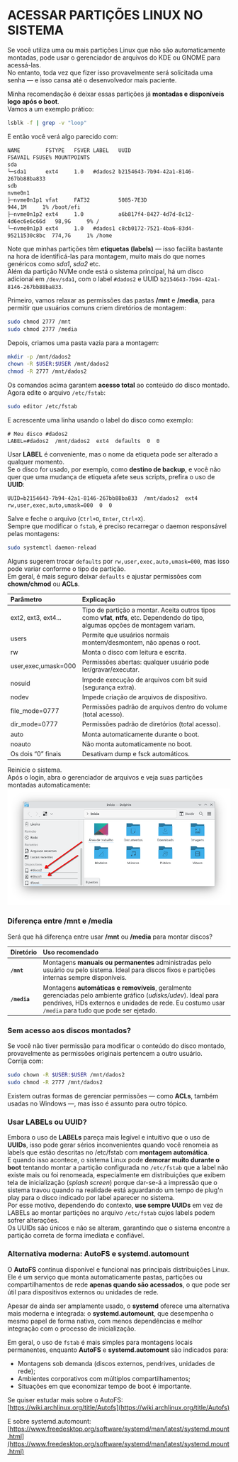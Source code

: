 # ACESSAR PARTIÇÕES LINUX NO SISTEMA
Se você utiliza uma ou mais partições Linux que não são automaticamente montadas, pode usar o gerenciador de arquivos do KDE ou GNOME para acessá-las.  
No entanto, toda vez que fizer isso provavelmente será solicitada uma senha — e isso cansa até o desenvolvedor mais paciente.  

Minha recomendação é deixar essas partições já **montadas e disponíveis logo após o boot**.  
Vamos a um exemplo prático:

```bash
lsblk -f | grep -v "loop"
```

E então você verá algo parecido com:
```
NAME        FSTYPE   FSVER LABEL   UUID                                 FSAVAIL FSUSE% MOUNTPOINTS
sda                                                                                    
└─sda1      ext4     1.0   #dados2 b2154643-7b94-42a1-8146-267bb88ba833                
sdb                                                                                    
nvme0n1                                                                                
├─nvme0n1p1 vfat     FAT32         5085-7E3D                             944,1M     1% /boot/efi
├─nvme0n1p2 ext4     1.0           a6b817f4-8427-4d7d-8c12-4d6ec6e6c66d   98,9G     9% /
└─nvme0n1p3 ext4     1.0   #dados1 c8cb0172-7521-4ba6-83d4-95211530c8bc  774,7G     1% /home
```

Note que minhas partições têm **etiquetas (labels)** — isso facilita bastante na hora de identificá-las para montagem, muito mais do que nomes genéricos como *sda1*, *sda2* etc.  
Além da partição NVMe onde está o sistema principal, há um disco adicional em `/dev/sda1`, com o label `#dados2` e UUID `b2154643-7b94-42a1-8146-267bb88ba833`.

Primeiro, vamos relaxar as permissões das pastas **/mnt** e **/media**, para permitir que usuários comuns criem diretórios de montagem:

```bash
sudo chmod 2777 /mnt
sudo chmod 2777 /media
```

Depois, criamos uma pasta vazia para a montagem:
```bash
mkdir -p /mnt/dados2
chown -R $USER:$USER /mnt/dados2
chmod -R 2777 /mnt/dados2
```

Os comandos acima garantem **acesso total** ao conteúdo do disco montado.  
Agora edite o arquivo `/etc/fstab`:

```bash
sudo editor /etc/fstab
```

E acrescente uma linha usando o label do disco como exemplo:
```
# Meu disco #dados2
LABEL=#dados2  /mnt/dados2  ext4  defaults  0  0
```

Usar **LABEL** é conveniente, mas o nome da etiqueta pode ser alterado a qualquer momento.  
Se o disco for usado, por exemplo, como **destino de backup**, e você não quer que uma mudança de etiqueta afete seus scripts, prefira o uso de **UUID**:
```
UUID=b2154643-7b94-42a1-8146-267bb88ba833  /mnt/dados2  ext4  rw,user,exec,auto,umask=000  0  0
```

Salve e feche o arquivo (`Ctrl+O`, `Enter`, `Ctrl+X`).     
Sempre que modificar o `fstab`, é preciso recarregar o daemon responsável pelas montagens:
```bash
sudo systemctl daemon-reload
```

Alguns sugerem trocar `defaults` por `rw,user,exec,auto,umask=000`, mas isso pode variar conforme o tipo de partição.  
Em geral, é mais seguro deixar `defaults` e ajustar permissões com **chown/chmod** ou **ACLs**.

| Parâmetro | Explicação |
|:--|:--|
| ext2, ext3, ext4... | Tipo de partição a montar. Aceita outros tipos como **vfat**, **ntfs**, etc. Dependendo do tipo, algumas opções de montagem variam. |
| users | Permite que usuários normais montem/desmontem, não apenas o root. |
| rw | Monta o disco com leitura e escrita. |
| user,exec,umask=000 | Permissões abertas: qualquer usuário pode ler/gravar/executar. |
| nosuid | Impede execução de arquivos com bit suid (segurança extra). |
| nodev | Impede criação de arquivos de dispositivo. |
| file_mode=0777 | Permissões padrão de arquivos dentro do volume (total acesso). |
| dir_mode=0777 | Permissões padrão de diretórios (total acesso). |
| auto | Monta automaticamente durante o boot. |
| noauto | Não monta automaticamente no boot. |
| Os dois “0” finais | Desativam dump e fsck automáticos. |

Reinicie o sistema.  
Após o login, abra o gerenciador de arquivos e veja suas partições montadas automaticamente:  
![Gerenciador de disco mostrando as etiquetas fornecidas](../img/debian-gerenciador-discos-montados.png)

### Diferença entre /mnt e /media
Será que há diferença entre usar **/mnt** ou **/media** para montar discos?

| Diretório | Uso recomendado |
|:--|:--|
| **`/mnt`** | Montagens **manuais ou permanentes** administradas pelo usuário ou pelo sistema. Ideal para discos fixos e partições internas sempre disponíveis. |
| **`/media`** | Montagens **automáticas e removíveis**, geralmente gerenciadas pelo ambiente gráfico (*udisks/udev*). Ideal para pendrives, HDs externos e unidades de rede. Eu costumo usar `/media` para tudo que pode ser ejetado. |

### Sem acesso aos discos montados?
Se você não tiver permissão para modificar o conteúdo do disco montado, provavelmente as permissões originais pertencem a outro usuário.  
Corrija com:
```bash
sudo chown -R $USER:$USER /mnt/dados2
sudo chmod -R 2777 /mnt/dados2
```

Existem outras formas de gerenciar permissões — como **ACLs**, também usadas no Windows —, mas isso é assunto para outro tópico.

### Usar LABELs ou UUID?
Embora o uso de **LABELs** pareça mais legível e intuitivo que o uso de **UUIDs**, isso pode gerar sérios inconvenientes quando você renomeia as labels que estão descritas no /etc/fstab com **montagem automática**.  
E quando isso acontece, o sistema Linux pode **demorar muito durante o boot** tentando montar a partição configurada no `/etc/fstab` que a label não existe mais ou foi renomeada, especialmente em distribuições que exibem tela de inicialização (*splash screen*) porque dar-se-á a impressão que o sistema travou quando na realidade está aguardando um tempo de plug'n play para o disco indicado por label aparecer no sistema.  
Por esse motivo, dependendo do contexto, **use sempre UUIDs** em vez de LABELs ao montar partições no arquivo `/etc/fstab` cujos labels podem sofrer alterações.  
Os UUIDs são únicos e não se alteram, garantindo que o sistema encontre a partição correta de forma imediata e confiável.

### Alternativa moderna: AutoFS e systemd.automount
O **AutoFS** continua disponível e funcional nas principais distribuições Linux.  
Ele é um serviço que monta automaticamente pastas, partições ou compartilhamentos de rede **apenas quando são acessados**, o que pode ser útil para dispositivos externos ou unidades de rede.

Apesar de ainda ser amplamente usado, o **systemd** oferece uma alternativa mais moderna e integrada: o **systemd.automount**, que desempenha o mesmo papel de forma nativa, com menos dependências e melhor integração com o processo de inicialização.

Em geral, o uso de `fstab` é mais simples para montagens locais permanentes, enquanto **AutoFS** e **systemd.automount** são indicados para:
- Montagens sob demanda (discos externos, pendrives, unidades de rede);
- Ambientes corporativos com múltiplos compartilhamentos;
- Situações em que economizar tempo de boot é importante.

Se quiser estudar mais sobre o AutoFS:
[https://wiki.archlinux.org/title/Autofs](https://wiki.archlinux.org/title/Autofs)

E sobre systemd.automount:
[https://www.freedesktop.org/software/systemd/man/latest/systemd.mount.html](https://www.freedesktop.org/software/systemd/man/latest/systemd.mount.html)



